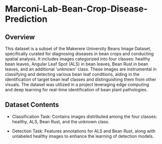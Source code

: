 # Marconi-Lab-Bean-Crop-Disease-Prediction

## Overview
This dataset is a subset of the Makerere University Beans Image Dataset, specifically curated for diagnosing diseases in bean crops and conducting spatial analysis. It includes images categorized into four classes: healthy bean leaves, Angular Leaf Spot (ALS) in bean leaves, Bean Rust in bean leaves, and an additional 'unknown' class. These images are instrumental in classifying and detecting various bean leaf conditions, aiding in the identification of target bean leaf classes and distinguishing them from other visuals. The dataset was utilized in a project leveraging edge computing and deep learning for real-time identification of bean plant pathologies.

## Dataset Contents
- Classification Task: Contains images distributed among the four classes: healthy, ALS, Bean Rust, and the unknown class.

- Detection Task: Features annotations for ALS and Bean Rust, along with unlabeled healthy images to enhance the learning of detection models.
